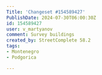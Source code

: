 ```yaml
---
Title: 'Changeset #154589427'
PublishDate: 2024-07-30T06:00:30Z
id: 154589427
user: v_martyanov
comment: Survey buildings
created_by: StreetComplete 58.2
tags:
- Montenegro
- Podgorica

---
```

